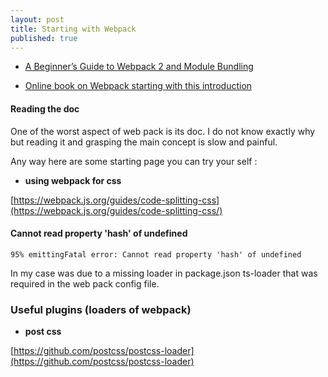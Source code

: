 ```yaml
---
layout: post
title: Starting with Webpack
published: true
---
```


* [A Beginner’s Guide to Webpack 2 and Module Bundling](https://www.sitepoint.com/beginners-guide-to-webpack-2-and-module-bundling)

* [Online book on Webpack starting with this introduction](https://survivejs.com/webpack/compared)


#### Reading the doc

One of the worst aspect of web pack is its doc.
I do not know exactly why but reading it and grasping the main concept is slow and painful.

Any way here are some starting page you can try your self :

* **using webpack for css**

[https://webpack.js.org/guides/code-splitting-css](https://webpack.js.org/guides/code-splitting-css/)

#### Cannot read property 'hash' of undefined

````
95% emittingFatal error: Cannot read property 'hash' of undefined
````

In my case was due to a missing loader in package.json ts-loader that was required in the web pack config file.


### Useful plugins (loaders of webpack)

* **post css**

[https://github.com/postcss/postcss-loader](https://github.com/postcss/postcss-loader)
